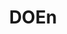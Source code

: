 ---
name: Stephen Nalley
department: Department of Energy
sub-department: Energy Information Administration^*
title: DOEn
---